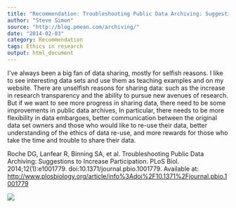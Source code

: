 ```yaml
---
title: "Recommendation: Troubleshooting Public Data Archiving: Suggestions to Increase Participation"
author: "Steve Simon"
source: "http://blog.pmean.com/archiving/"
date: "2014-02-03"
category: Recommendation
tags: Ethics in research
output: html_document
---
```


I've always been a big fan of data sharing, mostly for selfish reasons.
I like to see interesting data sets and use them as teaching examples
and on my website. There are unselfish reasons for sharing data: such as
the increase in research transparency and the ability to pursue new
avenues of research. But if we want to see more progress in sharing
data, there need to be some improvements in public data archives, In
particular, there needs to be more flexibility in data embargoes, better
communication between the original data set owners and those who would
like to re-use their data, better understanding of the ethics of data
re-use, and more rewards for those who take the time and trouble to
share their data. 

<!---More--->

Roche DG, Lanfear R, Binning SA, et al. Troubleshooting Public Data
Archiving: Suggestions to Increase Participation. PLoS Biol.
2014;12(1):e1001779. doi:10.1371/journal.pbio.1001779. Available at:
<http://www.plosbiology.org/article/info%3Adoi%2F10.1371%2Fjournal.pbio.1001779>

![](../../web/images/archiving01.png)




